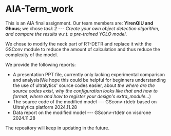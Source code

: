 # AIA-Term_work

This is an AIA final assignment. Our team members are: **YirenQIU and Ghous**; we chose *task 2* --- *Create your own object detection algorithm, and compare the results w.r.t. a pre-trained YOLO model*.

We chose to modify the neck part of RT-DETR and replace it with the GSConv module to reduce the amount of calculation and thus reduce the complexity of the model.

We provide the following reports:
- A presentation PPT file, currently only lacking experimental comparison and analysis(We hope this could be helpful for beginners understanding the use of ultralytics' source codes easier, about *the where are the source codes exist*, *why the configuration looks like that and how to format*, *where and how to register your design's extra_module*...)
- The source code of the modified model --- GSconv-rtdetr based on Ultralytics platform 2024.11.28
- Data report on the modified model --- GSconv-rtdetr on visdrone 2024.11.28

The repository will keep in updating in the future.
